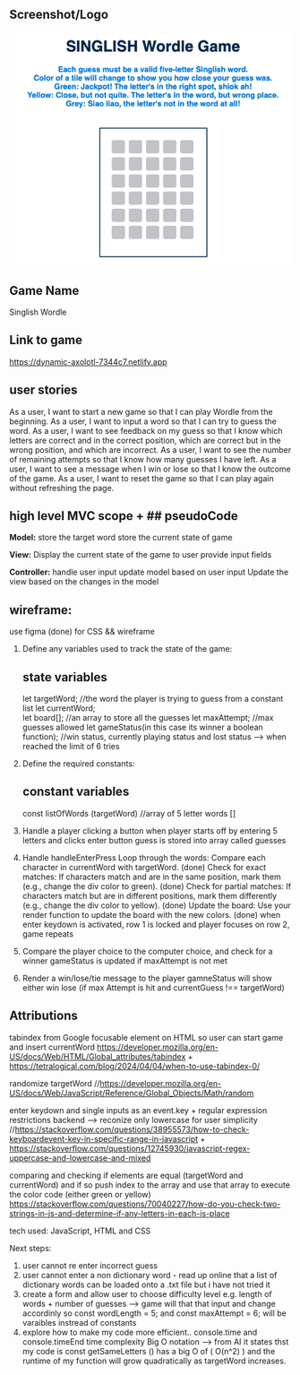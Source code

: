 ## Screenshot/Logo 
![alt text](image.png)

## Game Name
Singlish Wordle

## Link to game
https://dynamic-axolotl-7344c7.netlify.app


## user stories

As a user, I want to start a new game so that I can play Wordle from the beginning.
As a user, I want to input a word so that I can try to guess the word.
As a user, I want to see feedback on my guess so that I know which letters are correct and in the correct position, which are correct but in the wrong position, and which are incorrect.
As a user, I want to see the number of remaining attempts so that I know how many guesses I have left.
As a user, I want to see a message when I win or lose so that I know the outcome of the game.
As a user, I want to reset the game so that I can play again without refreshing the page.

## high level MVC scope + ## pseudoCode

**Model:**
store the target word
store the current state of game 

**View:**
Display the current state of the game to user
provide input fields

**Controller:**
handle user input
update model based on user input
Update the view based on the changes in the model

## wireframe:

use figma (done) for CSS && wireframe

1. Define any variables used to track the state of the game:

   ## state variables

   let targetWord; //the word the player is trying to guess from a constant list
   let currentWord;  
    let board[]; //an array to store all the guesses
   let maxAttempt; //max guesses allowed
   let gameStatus(in this case its winner a boolean function); //win status, currently playing status and lost status --> when reached the limit of 6 tries

2. Define the required constants:

   ## constant variables

   const listOfWords (targetWord) //array of 5 letter words []

3. Handle a player clicking a button
   when player starts off by entering 5 letters and clicks enter button
   guess is stored into array called guesses

4. Handle handleEnterPress 
      Loop through the words: Compare each character in currentWord with targetWord.  (done)
      Check for exact matches: If characters match and are in the same position, mark them (e.g., change the div color to green). (done)
      Check for partial matches: If characters match but are in different positions, mark them differently (e.g., change the div color to yellow). (done)
      Update the board: Use your render function to update the board with the new colors. (done)
      when enter keydown is activated, row 1 is locked and player focuses on row 2, game repeats 


5. Compare the player choice to the computer choice, and check for a winner
   gameStatus is updated if maxAttempt is not met

6. Render a win/lose/tie message to the player
   gamneStatus will show either win lose (if max Attempt is hit and currentGuess !== targetWord)

## Attributions

tabindex from Google focusable element on HTML so user can start game and insert currentWord
https://developer.mozilla.org/en-US/docs/Web/HTML/Global_attributes/tabindex + https://tetralogical.com/blog/2024/04/04/when-to-use-tabindex-0/ 

randomize targetWord
//https://developer.mozilla.org/en-US/docs/Web/JavaScript/Reference/Global_Objects/Math/random 

enter keydown and single inputs as an event.key + regular expression restrictions backend --> reconize only lowercase for user simplicity
//https://stackoverflow.com/questions/38955573/how-to-check-keyboardevent-key-in-specific-range-in-javascript + https://stackoverflow.com/questions/12745930/javascript-regex-uppercase-and-lowercase-and-mixed

comparing and checking if elements are equal (targetWord and currentWord) and if so push index to the array and use that array to execute the color code (either green or yellow)
https://stackoverflow.com/questions/70040227/how-do-you-check-two-strings-in-js-and-determine-if-any-letters-in-each-is-place

tech used: JavaScript, HTML and CSS

Next steps: 
1) user cannot re enter incorrect guess
2) user cannot enter a non dictionary word - read up online that a list of dictionary words can be loaded onto a .txt file but i have not tried it
3) create a form and allow user to choose difficulty level e.g. length of words + number of guesses --> game will that that input and change accordinly so const wordLength = 5; and const maxAttempt = 6; will be varaibles instread of constants
4) explore how to make my code more efficient..
   console.time and console.timeEnd 
   time complexity Big O notation --> from AI it states thst my code is const getSameLetters () has a big O of ( O(n^2) ) and the runtime of my function will grow quadratically as targetWord increases.